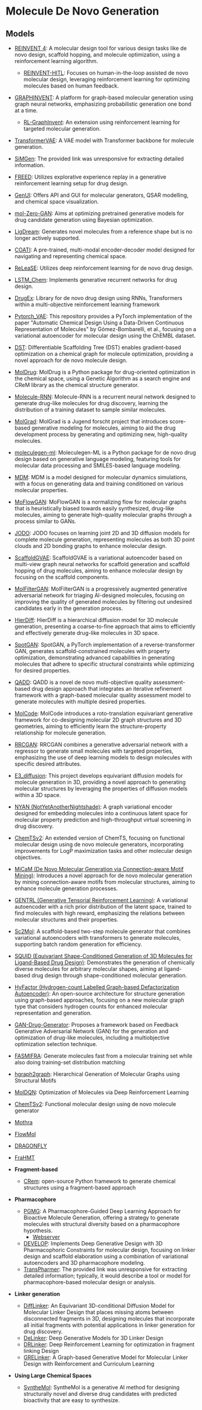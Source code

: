 # Molecule De Novo Generation

## Models

- [REINVENT 4](https://github.com/MolecularAI/REINVENT4): A molecular design tool for various design tasks like de novo design, scaffold hopping, and molecule optimization, using a reinforcement learning algorithm.
  - [REINVENT-HITL](https://github.com/MolecularAI/reinvent-hitl): Focuses on human-in-the-loop assisted de novo molecular design, leveraging reinforcement learning for optimizing molecules based on human feedback.
- [GRAPHINVENT](https://github.com/MolecularAI/GraphINVENT): A platform for graph-based molecular generation using graph neural networks, emphasizing probabilistic generation one bond at a time.
  - [RL-GraphInvent](https://github.com/olsson-group/RL-GraphINVENT): An extension using reinforcement learning for targeted molecular generation.
- [TransformerVAE](https://github.com/mizuno-group/TransformerVAE): A VAE model with Transformer backbone for molecule generation.
- [SiMGen](https://zndraw.icp.uni-stuttgart.de/): The provided link was unresponsive for extracting detailed information.
- [FREED](https://github.com/AITRICS/FREED): Utilizes explorative experience replay in a generative reinforcement learning setup for drug design.
- [GenUI](https://github.com/martin-sicho/genui): Offers API and GUI for molecular generators, QSAR modelling, and chemical space visualization.
- [mol-Zero-GAN](https://github.com/cucpbioinfo/Mol-Zero-GAN): Aims at optimizing pretrained generative models for drug candidate generation using Bayesian optimization.
- [LigDream](https://github.com/playmolecule/ligdream/tree/master): Generates novel molecules from a reference shape but is no longer actively supported.
- [COATI](https://github.com/terraytherapeutics/COATI/tree/main): A pre-trained, multi-modal encoder-decoder model designed for navigating and representing chemical space.
- [ReLeaSE](https://github.com/isayev/ReLeaSE): Utilizes deep reinforcement learning for de novo drug design.
- [LSTM_Chem](https://github.com/topazape/LSTM_Chem): Implements generative recurrent networks for drug design.
- [DrugEx](https://github.com/CDDLeiden/DrugEx): Library for de novo drug design using RNNs, Transformers within a multi-objective reinforcement learning framework
- [Pytorch_VAE](https://github.com/Ishan-Kumar2/Molecular_VAE_Pytorch): This repository provides a PyTorch implementation of the paper "Automatic Chemical Design Using a Data-Driven Continuous Representation of Molecules" by Gómez-Bombarelli, et al., focusing on a variational autoencoder for molecular design using the ChEMBL dataset.
- [DST](https://github.com/futianfan/DST): Differentiable Scaffolding Tree (DST) enables gradient-based optimization on a chemical graph for molecule optimization, providing a novel approach for de novo molecule design.
- [MolDrug](https://github.com/ale94mleon/MolDrug): MolDrug is a Python package for drug-oriented optimization in the chemical space, using a Genetic Algorithm as a search engine and CReM library as the chemical structure generator.
- [Molecule-RNN](https://github.com/shiwentao00/Molecule-RNN): Molecule-RNN is a recurrent neural network designed to generate drug-like molecules for drug discovery, learning the distribution of a training dataset to sample similar molecules.
- [MolGrad](https://github.com/pwolle/MolGrad): MolGrad is a Jugend forscht project that introduces score-based generative modeling for molecules, aiming to aid the drug development process by generating and optimizing new, high-quality molecules.
- [moleculegen-ml](https://github.com/sanjaradylov/moleculegen-ml): Moleculegen-ML is a Python package for de novo drug design based on generative language modeling, featuring tools for molecular data processing and SMILES-based language modeling.
- [MDM](https://github.com/tencent-ailab/MDM): MDM is a model designed for molecular dynamics simulations, with a focus on generating data and training conditioned on various molecular properties.
- [MoFlowGAN](https://github.com/thisisntnathan/MoFlowGAN): MoFlowGAN is a normalizing flow for molecular graphs that is heuristically biased towards easily synthesized, drug-like molecules, aiming to generate high-quality molecular graphs through a process similar to GANs.
- [JODO](https://github.com/graph-0/jodo): JODO focuses on learning joint 2D and 3D diffusion models for complete molecule generation, representing molecules as both 3D point clouds and 2D bonding graphs to enhance molecular design.
- [ScaffoldGVAE](https://github.com/ecust-hc/ScaffoldGVAE): ScaffoldGVAE is a variational autoencoder based on multi-view graph neural networks for scaffold generation and scaffold hopping of drug molecules, aiming to enhance molecular design by focusing on the scaffold components.
- [MolFilterGAN](https://github.com/MolFilterGAN/MolFilterGAN): MolFilterGAN is a progressively augmented generative adversarial network for triaging AI-designed molecules, focusing on improving the quality of generated molecules by filtering out undesired candidates early in the generation process.
- [HierDiff](https://github.com/qiangbo1222/HierDiff): HierDiff is a hierarchical diffusion model for 3D molecule generation, presenting a coarse-to-fine approach that aims to efficiently and effectively generate drug-like molecules in 3D space.
- [SpotGAN](https://github.com/naruto7283/SpotGAN): SpotGAN, a PyTorch implementation of a reverse-transformer GAN, generates scaffold-constrained molecules with property optimization, demonstrating advanced capabilities in generating molecules that adhere to specific structural constraints while optimizing for desired properties.
- [QADD](https://github.com/yifang000/QADD): QADD is a novel de novo multi-objective quality assessment-based drug design approach that integrates an iterative refinement framework with a graph-based molecular quality assessment model to generate molecules with multiple desired properties.
- [MolCode](https://github.com/zaixizhang/MolCode): MolCode introduces a roto-translation equivariant generative framework for co-designing molecular 2D graph structures and 3D geometries, aiming to efficiently learn the structure-property relationship for molecule generation.
- [RRCGAN](https://github.com/linresearchgroup/RRCGAN_Molecules): RRCGAN combines a generative adversarial network with a regressor to generate small molecules with targeted properties, emphasizing the use of deep learning models to design molecules with specific desired attributes.
- [E3_diffusion](https://github.com/ehoogeboom/e3_diffusion_for_molecules): This project develops equivariant diffusion models for molecule generation in 3D, providing a novel approach to generating molecular structures by leveraging the properties of diffusion models within a 3D space.
- [NYAN (NotYetAnotherNightshade)](https://github.com/Chokyotager/NotYetAnotherNightshade): A graph variational encoder designed for embedding molecules into a continuous latent space for molecular property prediction and high-throughput virtual screening in drug discovery.
- [ChemTSv2](https://github.com/molecule-generator-collection/ChemTSv2): An extended version of ChemTS, focusing on functional molecular design using de novo molecule generators, incorporating improvements for LogP maximization tasks and other molecular design objectives.
- [MiCaM (De Novo Molecular Generation via Connection-aware Motif Mining)](https://github.com/miralab-ustc/ai4sci-micam): Introduces a novel approach for de novo molecular generation by mining connection-aware motifs from molecular structures, aiming to enhance molecule generation processes.
- [GENTRL (Generative Tensorial Reinforcement Learning)](https://github.com/insilicomedicine/GENTRL): A variational autoencoder with a rich prior distribution of the latent space, trained to find molecules with high reward, emphasizing the relations between molecular structures and their properties.
- [Sc2Mol](https://github.com/zhiruiliao/Sc2Mol): A scaffold-based two-step molecule generator that combines variational autoencoders with transformers to generate molecules, supporting batch random generation for efficiency.
- [SQUID (Equivariant Shape-Conditioned Generation of 3D Molecules for Ligand-Based Drug Design)](https://github.com/keiradams/squid): Demonstrates the generation of chemically diverse molecules for arbitrary molecular shapes, aiming at ligand-based drug design through shape-conditioned molecular generation.
- [HyFactor (Hydrogen-count Labelled Graph-based Defactorization Autoencoder)](https://github.com/Laboratoire-de-Chemoinformatique/HyFactor): An open-source architecture for structure generation using graph-based approaches, focusing on a new molecular graph type that considers hydrogen counts for enhanced molecular representation and generation.
- [GAN-Drug-Generator](https://github.com/larngroup/GAN-Drug-Generator): Proposes a framework based on Feedback Generative Adversarial Network (GAN) for the generation and optimization of drug-like molecules, including a multiobjective optimization selection technique.
- [FASMIFRA](https://github.com/UnixJunkie/FASMIFRA): Generate molecules fast from a molecular training set while also doing training-set distribution matching
- [hgraph2graph](https://github.com/wengong-jin/hgraph2graph): Hierarchical Generation of Molecular Graphs using Structural Motifs
- [MolDQN](https://github.com/google-research/google-research/tree/master/mol_dqn): Optimization of Molecules via Deep Reinforcement Learning
- [ChemTSv2](https://github.com/molecule-generator-collection/ChemTSv2): Functional molecular design using de novo molecule generator
- [Mothra](https://github.com/sekijima-lab/Mothra)
- [FlowMol](https://github.com/dunni3/FlowMol)
- [DRAGONFLY](https://github.com/ETHmodlab/dragonfly_gen)
- [FraHMT](https://github.com/llldddmmm/Code-FraHMT)

- **Fragment-based**
  - [CRem](https://github.com/DrrDom/crem): open-source Python framework to generate chemical structures using a fragment-based approach

- **Pharmacophore**
  - [PGMG](https://github.com/CSUBioGroup/PGMG): A Pharmacophore-Guided Deep Learning Approach for Bioactive Molecule Generation, offering a strategy to generate molecules with structural diversity based on a pharmacophore hypothesis.
    - [Webserver](https://www.csuligroup.com/PGMG/)
  - [DEVELOP](https://github.com/oxpig/DEVELOP): Implements Deep Generative Design with 3D Pharmacophoric Constraints for molecular design, focusing on linker design and scaffold elaboration using a combination of variational autoencoders and 3D pharmacophore modeling.
  - [TransPharmer](https://www.semanticscholar.org/reader/fac3d72a3e73f65e1c950104e010edd136cb4201): The provided link was unresponsive for extracting detailed information; typically, it would describe a tool or model for pharmacophore-based molecular design or analysis.

- **Linker generation**
  - [DiffLinker](https://github.com/igashov/DiffLinker): An Equivariant 3D-conditional Diffusion Model for Molecular Linker Design that places missing atoms between disconnected fragments in 3D, designing molecules that incorporate all initial fragments with potential applications in linker generation for drug discovery.
  - [DeLinker](https://github.com/oxpig/DeLinker): Deep Generative Models for 3D Linker Design
  - [DRLinker](https://github.com/biomed-AI/DRlinker): Deep Reinforcement Learning for optimization in fragment linking Design
  - [GRELinker](https://github.com/howzh728/GRELinker): A Graph-based Generative Model for Molecular Linker Design with Reinforcement and Curriculum Learning

- **Using Large Chemical Spaces**
  - [SyntheMol](https://github.com/swansonk14/SyntheMol): SyntheMol is a generative AI method for designing structurally novel and diverse drug candidates with predicted bioactivity that are easy to synthesize.